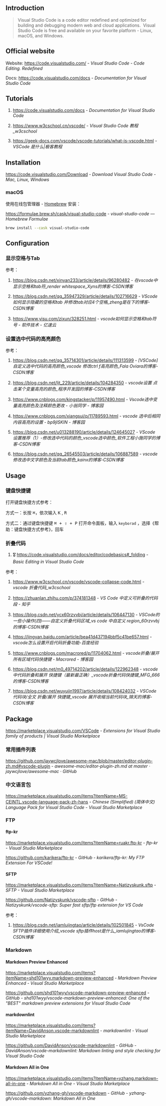 ## Introduction

> Visual Studio Code is a code editor redefined and optimized for building and debugging modern web and cloud applications.  Visual Studio Code is free and available on your favorite platform - Linux, macOS, and Windows.


## Official website

Website: https://code.visualstudio.com/ - *Visual Studio Code - Code Editing. Redefined*

Docs: https://code.visualstudio.com/docs - *Documentation for Visual Studio Code*


## Tutorials

1. https://code.visualstudio.com/docs - *Documentation for Visual Studio Code*

2. https://www.w3cschool.cn/vscode/ - *Visual Studio Code 教程_w3cschool*

3. https://geek-docs.com/vscode/vscode-tutorials/what-is-vscode.html - *VSCode 是什么|极客教程*


## Installation

https://code.visualstudio.com/Download - *Download Visual Studio Code - Mac, Linux, Windows*


### macOS

使用在线包管理器 - [Homebrew](os/mac/homebrew.md#安装软件) 安装：

https://formulae.brew.sh/cask/visual-studio-code - *visual-studio-code — Homebrew Formulae*

```sh
brew install --cask visual-studio-code
```


## Configuration

### 显示空格与Tab

参考：

1. https://blog.csdn.net/xinyan233/article/details/96280482 - *在vscode中显示空格和tab符_render whitespace_Xyns的博客-CSDN博客*

2. https://blog.csdn.net/qq_35947329/article/details/102716629 - *VScode如何显示隐藏的空格和tab 并修改tab对应4个空格_zheng是在下的博客-CSDN博客*

3. https://www.yisu.com/zixun/328251.html - *vscode如何显示空格和tab符号 - 软件技术 - 亿速云*


### 设置选中代码的高亮颜色

参考：

1. https://blog.csdn.net/qq_35714301/article/details/111313599 - *[VSCode] 自定义选中代码的高亮颜色_vscode 修改ctrl f高亮颜色_Fala Oviara的博客-CSDN博客*

2. https://blog.csdn.net/ljt_229/article/details/104284350 - *vscode设置 点击某个变量高亮的颜色_程序开发园的博客-CSDN博客*

3. https://www.cnblogs.com/kingstacker/p/11957490.html - *Vscode选中变量高亮颜色及注释颜色更改 - 小翁同学 - 博客园*

4. https://www.cnblogs.com/xiangsui/p/11789593.html - *vscode 选中后相同内容高亮的设置 - bp9jISKIN - 博客园*

5. https://blog.csdn.net/u013288190/article/details/124645027 - *VScode 设置推荐（1）-修改选中代码的颜色_vscode选中颜色_软件工程小施同学的博客-CSDN博客*

6. https://blog.csdn.net/qq_26545503/article/details/106887589 - *vscode修改选中文字颜色及当前tab颜色_kainx的博客-CSDN博客*


## Usage

### 键盘快捷键

打开键盘快捷方式参考：

方式一：长按 <kbd>⌘</kbd>，依次输入 <kbd>K</kbd> , <kbd>R</kbd>

方式二：通过键盘快捷键 <kbd>⌘ + ⇧ + P</kbd> 打开命令面板，输入 `keyborad` ，选择《帮助：键盘快捷方式参考》，回车


### 折叠代码

1. 🎖️ https://code.visualstudio.com/docs/editor/codebasics#_folding - *Basic Editing in Visual Studio Code*

参考：

1. https://www.w3cschool.cn/vscode/vscode-collapse-code.html - *vscode 折叠代码_w3cschool*

2. https://zhuanlan.zhihu.com/p/374181348 - *VS Code 中定义可折叠的代码段 - 知乎*

3. https://blog.csdn.net/ycx60rzvvbj/article/details/106447130 - *VSCode的一些小操作(四)——自定义折叠代码区域_vs code 中自定义 region_60rzvvbj的博客-CSDN博客*

4. https://jingyan.baidu.com/article/bea41d437194bbf5c41be657.html - *vscode怎么设置开启代码折叠功能-百度经验*

5. https://www.cnblogs.com/macrored/p/11704062.html - *vscode折叠/展开所有区域代码快捷键 - Macrored - 博客园*

6. https://blog.csdn.net/m0_49714202/article/details/122962348 - *vscode中代码折叠和展开 快捷键（最新最正确）_vscode折叠代码快捷键_MFG_666的博客-CSDN博客*

7. https://blog.csdn.net/wuyujin1997/article/details/108424032 - *VSCode 代码块/全文 折叠/展开 快捷键_vscode 展开收缩当前代码块_锦天的博客-CSDN博客*


## Package

https://marketplace.visualstudio.com/VSCode - *Extensions for Visual Studio family of products | Visual Studio Marketplace*


### 常用插件列表

https://github.com/jaywcjlove/awesome-mac/blob/master/editor-plugin-zh.md#vscode-plugin - *awesome-mac/editor-plugin-zh.md at master · jaywcjlove/awesome-mac · GitHub*


### 中文语言包

https://marketplace.visualstudio.com/items?itemName=MS-CEINTL.vscode-language-pack-zh-hans - *Chinese (Simplified) (简体中文) Language Pack for Visual Studio Code - Visual Studio Marketplace*


### FTP

#### ftp-kr

https://marketplace.visualstudio.com/items?itemName=ruakr.ftp-kr - *ftp-kr - Visual Studio Marketplace*

https://github.com/karikera/ftp-kr - *GitHub - karikera/ftp-kr: My FTP Extension For VSCode!*


#### SFTP

https://marketplace.visualstudio.com/items?itemName=Natizyskunk.sftp - *SFTP - Visual Studio Marketplace*

https://github.com/Natizyskunk/vscode-sftp - *GitHub - Natizyskunk/vscode-sftp: Super fast sftp/ftp extension for VS Code*

参考：

1. https://blog.csdn.net/iamlujingtao/article/details/102501845 - *VsCode SFTP插件详细使用介绍_vscode sftp插件host是什么_iamlujingtao的博客-CSDN博客*


### Markdown

#### Markdown Preview Enhanced

https://marketplace.visualstudio.com/items?itemName=shd101wyy.markdown-preview-enhanced - *Markdown Preview Enhanced - Visual Studio Marketplace*

https://github.com/shd101wyy/vscode-markdown-preview-enhanced - *GitHub - shd101wyy/vscode-markdown-preview-enhanced: One of the "BEST" markdown preview extensions for Visual Studio Code*


#### markdownlint

https://marketplace.visualstudio.com/items?itemName=DavidAnson.vscode-markdownlint - *markdownlint - Visual Studio Marketplace*

https://github.com/DavidAnson/vscode-markdownlint - *GitHub - DavidAnson/vscode-markdownlint: Markdown linting and style checking for Visual Studio Code*


#### Markdown All in One

https://marketplace.visualstudio.com/items?itemName=yzhang.markdown-all-in-one - *Markdown All in One - Visual Studio Marketplace*

https://github.com/yzhang-gh/vscode-markdown - *GitHub - yzhang-gh/vscode-markdown: Markdown All in One*
